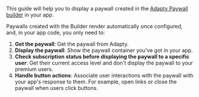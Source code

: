 <!--- PaywallsIntro --->


This guide will help you to display a paywall created in the [Adapty Paywall builder](adapty-paywall-builder.md) in your app.

Paywalls created with the Builder render automatically once configured, and, in your app code, you only need to:

1. **Get the paywall**: Get the paywall from Adapty.
2. **Display the paywall**: Show the paywall container you've got in your app.
3. **Check subscription status before displaying the paywall to a specific user**: Get their current access level and don't display the paywall to your premium users.
4. **Handle button actions**: Associate user interactions with the paywall with your app's response to them. For example, open links or close the paywall when users click buttons.